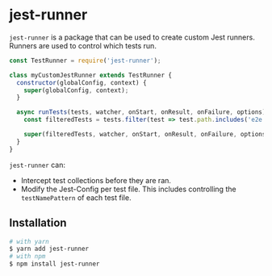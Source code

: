 # jest-runner

`jest-runner` is a package that can be used to create custom Jest runners. Runners are used to control which tests run.

```js
const TestRunner = require('jest-runner');

class myCustomJestRunner extends TestRunner {
  constructor(globalConfig, context) {
    super(globalConfig, context);
  }

  async runTests(tests, watcher, onStart, onResult, onFailure, options) {
    const filteredTests = tests.filter(test => test.path.includes('e2e'));

    super(filteredTests, watcher, onStart, onResult, onFailure, options);
  }
}
```

`jest-runner` can:

- Intercept test collections before they are ran.
- Modify the Jest-Config per test file. This includes controlling the `testNamePattern` of each test file.

## Installation

```sh
# with yarn
$ yarn add jest-runner
# with npm
$ npm install jest-runner
```

<!-- ⚠️ TODO ⚠️

- Add config example.

## Usage

```js
const TestRunner = require('jest-runner');

const docblock = extract(code);
console.log(docblock); // "/**\n * Everything is awesome!\n * \n * @everything is:awesome\n * @flow\n */"

const stripped = strip(code);
console.log(stripped); // "export const everything = Object.create(null);\n export default function isAwesome(something) {\n return something === everything;\n }"

const pragmas = parse(docblock);
console.log(pragmas); // { everything: "is:awesome", flow: "" }

const parsed = parseWithComments(docblock);
console.log(parsed); // { comments: "Everything is awesome!", pragmas: { everything: "is:awesome", flow: "" } }

console.log(print({pragmas, comments: 'hi!'})); // /**\n * hi!\n *\n * @everything is:awesome\n * @flow\n */;
```

## API Documentation

### `extract(contents: string): string`

Extracts a docblock from some file contents. Returns the docblock contained in `contents`. If `contents` did not contain a docblock, it will return the empty string (`""`).

### `strip(contents: string): string`

Strips the top docblock from a file and return the result. If a file does not have a docblock at the top, then return the file unchanged.

### `parse(docblock: string): {[key: string]: string | string[] }`

Parses the pragmas in a docblock string into an object whose keys are the pragma tags and whose values are the arguments to those pragmas.

### `parseWithComments(docblock: string): { comments: string, pragmas: {[key: string]: string | string[]} }`

Similar to `parse` except this method also returns the comments from the docblock. Useful when used with `print()`.

### `print({ comments?: string, pragmas?: {[key: string]: string | string[]} }): string`

Prints an object of key-value pairs back into a docblock. If `comments` are provided, they will be positioned on the top of the docblock. -->
